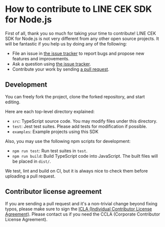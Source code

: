 # How to contribute to LINE CEK SDK for Node.js

First of all, thank you so much for taking your time to contribute! LINE CEK SDK
for Node.js is not very different from any other open source projects. It will
be fantastic if you help us by doing any of the following:

- File an issue in [the issue tracker](https://github.com/line/clova-cek-sdk-nodejs/issues)
  to report bugs and propose new features and improvements.
- Ask a question using [the issue tracker](https://github.com/line/clova-cek-sdk-nodejs/issues).
- Contribute your work by sending [a pull request](https://github.com/line/clova-cek-sdk-nodejs/pulls).

## Development

You can freely fork the project, clone the forked repository, and start editing.

Here are each top-level directory explained:

* `src`: TypeScript source code. You may modify files under this directory.
* `test`: Jest test suites. Please add tests for modification if possible.
* `examples`: Example projects using this SDK

Also, you may use the following npm scripts for development:

* `npm run test`: Run test suites in `test`.
* `npm run build`: Build TypeScript code into JavaScript. The built files will
  be placed in `dist/`.

We test, lint and build on CI, but it is always nice to check them before uploading a pull request.

## Contributor license agreement

If you are sending a pull request and it's a non-trivial change beyond fixing
typos, please make sure to sign the [ICLA (Individual Contributor License Agreement)](https://feedback.line.me/enquete/public/3330-xZLvnjDt).
Please contact us if you need the CCLA (Corporate Contributor License Agreement).
